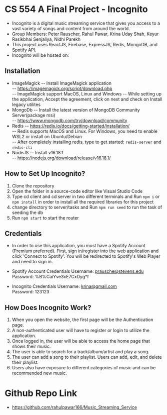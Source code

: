 # CS 554 A Final Project - Incognito
- Incognito is a digital music streaming service that gives you access to a vast variety of songs and content from around the world.
- Group Members: Peter Rauscher, Rahul Pawar, Krina Uday Shah, Keyur Rasikbhai Senjaliya, Nidhi Parekh
- This project uses ReactJS, Firebase, ExpressJS, Redis, MongoDB, and Spotify API.
- Incognito will be hosted on:

## Installation
- ImageMagick
-- Install ImageMagick application<br/>
-- https://imagemagick.org/script/download.php<br/>
-- ImageMagick support MacOS, Linux and Windows
-- While setting up the application, Accept the agreement, click on next and check on Install legacy utilites
- MongoDb
-- Install the latest version of MongoDB Community Server(package msi)<br/>
-- https://www.mongodb.com/try/download/community<br/>
- Redis
-- https://redis.io/docs/getting-started/installation/<br/>
-- Redis supports MacOS and Linux. For Windows, you need to enable WSL2 or install on Ubuntu/Debian<br/>
-- After completely installing redis, type to get started: `redis-server` and `redis-cli`
- NodeJS
-- Install v16.18.1<br/>
-- https://nodejs.org/download/release/v16.18.1/<br/>

## How to Set Up Incognito?

1. Clone the repository
2. Open the folder in a source-code editor like Visual Studio Code
3. Type cd client and cd server in two different terminals and Run `npm i` or `npm install` in order to install all the required libraries for this project
4. change directory to server/tasks and Run `npm run seed` to run the task of seeding the db 
5. Run `npm start` to start the router

## Credentials
- In order to use this application, you must have a Spotify Account (Premium preferred). First, sign in/register into the web application and click 'Connect to Spotify'. You will be redirected to Spotify's Web Player and need to sign in.<br/>
- Spotify Account Credentials
Username: prausche@stevens.edu
<br/>Password: %B%CaiYve3xE7CxDyg*f<br/>

- Incognito Credentials
Username: krina@gmail.com
<br/>Password: 123123<br/>

## How Does Incognito Work?
1. When you open the website, the first page will be the Authentication page.
2. A non-authenticated user will have to register or login to utilize the application.
3. Once logged in, the user will be able to access the home page that shows their music.
4. The user is able to search for a track/album/artist and play a song.
5. The user can add a song to their playlist. Users can add, edit, and delete their playlist.
6. Users also have exposure to different categories of music and can be recommended new music.

# Github Repo Link
- https://github.com/rahulpawar166/Music_Streaming_Service

